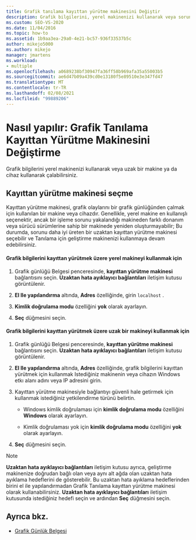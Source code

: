 ```yaml
---
title: Grafik tanılama kayıttan yürütme makinesini Değiştir
description: Grafik bilgilerini, yerel makinenizi kullanarak veya sorunu daha iyi üreten bir uzak makine veya cihaz kullanarak grafik günlüğünden yürütün.
ms.custom: SEO-VS-2020
ms.date: 11/04/2016
ms.topic: how-to
ms.assetid: 1b9aa3ea-29a0-4e21-bc57-936f33537b5c
author: mikejo5000
ms.author: mikejo
manager: jmartens
ms.workload:
- multiple
ms.openlocfilehash: a0689238bf30947fa36ff58b969afa35a55003b5
ms.sourcegitcommit: ae6d47b09a439cd0e13180f5e89510e3e347fd47
ms.translationtype: MT
ms.contentlocale: tr-TR
ms.lasthandoff: 02/08/2021
ms.locfileid: "99889206"
---
```

# <a name="how-to-change-the-graphics-diagnostics-playback-machine"></a>Nasıl yapılır: Grafik Tanılama Kayıttan Yürütme Makinesini Değiştirme
Grafik bilgilerini yerel makinenizi kullanarak veya uzak bir makine ya da cihaz kullanarak çalabilirsiniz.

## <a name="choosing-a-playback-machine"></a>Kayıttan yürütme makinesi seçme
 Kayıttan yürütme makinesi, grafik olaylarını bir grafik günlüğünden çalmak için kullanılan bir makine veya cihazdır. Genellikle, yerel makine en kullanışlı seçenektir, ancak bir işleme sorunu yakalandığı makineden farklı donanım veya sürücü sürümlerine sahip bir makinede yeniden oluşturmayabilir; Bu durumda, sorunu daha iyi üreten bir uzaktan kayıttan yürütme makinesi seçebilir ve Tanılama için geliştirme makinenizi kullanmaya devam edebilirsiniz.

#### <a name="to-use-the-local-machine-to-play-back-graphics-information"></a>Grafik bilgilerini kayıttan yürütmek üzere yerel makineyi kullanmak için

1. Grafik günlüğü Belgesi penceresinde, **kayıttan yürütme makinesi** bağlantısını seçin. **Uzaktan hata ayıklayıcı bağlantıları** iletişim kutusu görüntülenir.

2. **El Ile yapılandırma** altında, **Adres** özelliğinde, girin `localhost` .

3. **Kimlik doğrulama modu** özelliğini **yok** olarak ayarlayın.

4. **Seç** düğmesini seçin.

#### <a name="to-use-a-remote-machine-to-play-back-graphics-information"></a>Grafik bilgilerini kayıttan yürütmek üzere uzak bir makineyi kullanmak için

1. Grafik günlüğü Belgesi penceresinde, **kayıttan yürütme makinesi** bağlantısını seçin. **Uzaktan hata ayıklayıcı bağlantıları** iletişim kutusu görüntülenir.

2. **El Ile yapılandırma** altında, **Adres** özelliğinde, grafik bilgilerini kayıttan yürütmek için kullanmak Istediğiniz makinenin veya cihazın Windows etkı alanı adını veya IP adresini girin.

3. Kayıttan yürütme makinesiyle bağlantıyı güvenli hale getirmek için kullanmak istediğiniz yetkilendirme türünü belirtin.

    - Windows kimlik doğrulaması için **kimlik doğrulama modu** özelliğini **Windows** olarak ayarlayın.

    - Kimlik doğrulaması yok için **kimlik doğrulama modu** özelliğini **yok** olarak ayarlayın.

4. **Seç** düğmesini seçin.

> [!NOTE]
> **Uzaktan hata ayıklayıcı bağlantıları** iletişim kutusu ayrıca, geliştirme makinenize doğrudan bağlı olan veya aynı alt ağda olan uzaktan hata ayıklama hedeflerini de gösterebilir. Bu uzaktan hata ayıklama hedeflerinden birini el ile yapılandırmadan Grafik Tanılama kayıttan yürütme makinesi olarak kullanabilirsiniz. **Uzaktan hata ayıklayıcı bağlantıları** iletişim kutusunda istediğiniz hedefi seçin ve ardından **Seç** düğmesini seçin.

## <a name="see-also"></a>Ayrıca bkz.
- [Grafik Günlük Belgesi](graphics-log-document.md)
